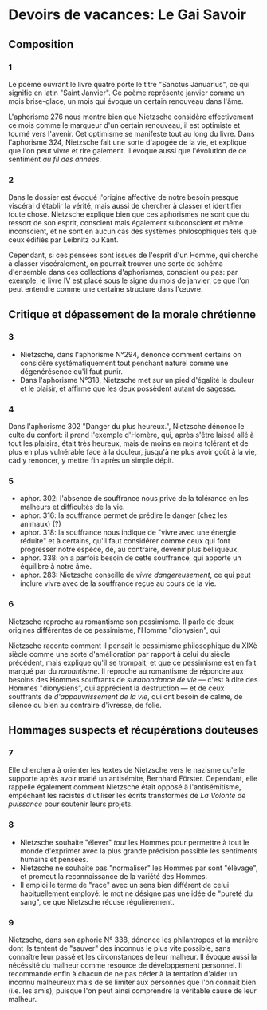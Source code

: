 # Devoirs de vacances: Le Gai Savoir

## Composition

### 1

Le poème ouvrant le livre quatre porte le titre "Sanctus Januarius", ce qui signifie en latin "Saint Janvier". Ce poème représente janvier comme un mois brise-glace, un mois qui évoque un certain renouveau dans l'âme.

L'aphorisme 276 nous montre bien que Nietzsche considère effectivement ce mois comme le marqueur d'un certain renouveau, il est optimiste et tourné vers l'avenir. Cet optimisme se manifeste tout au long du livre. Dans l'aphorisme 324, Nietzsche fait une sorte d'apogée de la vie, et explique que l'on peut vivre et rire gaiement. Il évoque aussi que l'évolution de ce sentiment _au fil des années_.

### 2

Dans le dossier est évoqué l'origine affective de notre besoin presque viscéral d'établir la vérité, mais aussi de chercher à classer et identifier toute chose. Nietzsche explique bien que ces aphorismes ne sont que du ressort de son esprit, conscient mais également subconscient et même inconscient, et ne sont en aucun cas des systèmes philosophiques tels que ceux édifiés par Leibnitz ou Kant.

Cependant, si ces pensées sont issues de l'esprit d'un Homme, qui cherche à classer viscéralement, on pourrait trouver une sorte de schéma d'ensemble dans ces collections d'aphorismes, conscient ou pas: par exemple, le livre IV est placé sous le signe du mois de janvier, ce que l'on peut entendre comme une certaine structure dans l'œuvre.

## Critique et dépassement de la morale chrétienne

### 3

- Nietzsche, dans l'aphorisme N°294, dénonce comment certains on considère systématiquement tout penchant
  naturel comme une dégenérésence qu'il faut punir.
- Dans l'aphorisme N°318, Nietzsche met sur un pied d'égalité la douleur et le plaisir, et affirme que les deux possèdent autant de sagesse.

### 4

Dans l'aphorisme 302 "Danger du plus heureux.", Nietzsche dénonce le culte du confort: il prend l'exemple d'Homère,
qui, après s'être laissé allé à tout les plaisirs, était très heureux, mais de moins en moins tolérant et de plus en plus
vulnérable face à la douleur, jusqu'à ne plus avoir goût à la vie, càd y renoncer, y mettre fin après un simple dépit.

### 5

- aphor. 302: l'absence de souffrance nous prive de la tolérance en les malheurs et difficultés de la vie.
- aphor. 316: la souffrance permet de prédire le danger (chez les animaux) (?)
- aphor. 318: la souffrance nous indique de "vivre avec une énergie réduite" et à certains, qu'il faut 
  considérer comme ceux qui font progresser notre espèce, de, au contraire, devenir plus belliqueux.
- aphor. 338: on a parfois besoin de cette souffrance, qui apporte un équilibre à notre âme.
- aphor. 283: Nietzsche conseille de _vivre dangereusement_, ce qui peut inclure vivre avec de la souffrance reçue au cours de la vie.

### 6

Nietzsche reproche au romantisme son pessimisme. Il parle de deux origines différentes de ce pessimisme, l'Homme "dionysien", qui 

Nietzsche raconte comment il pensait le pessimisme philosophique du XIXè siècle comme une sorte d'amélioration par rapport à celui du siècle précédent, mais explique qu'il se trompait, et que ce pessimisme est en fait marqué par du _romantisme_. 
Il reproche au romantisme de répondre aux besoins des Hommes souffrants de _surabondance de vie_ — c'est à dire des Hommes "dionysiens", qui apprécient la destruction — et de ceux souffrants de _d'appauvrissement de la vie_, qui ont besoin de calme, de silence ou bien au contraire d'ivresse, de folie.

## Hommages suspects et récupérations douteuses

### 7

Elle cherchera à orienter les textes de Nietzsche vers le nazisme qu'elle supporte après avoir marié un
antisémite, Bernhard Förster. Cependant, elle rappelle également comment Nietzsche était opposé à
l'antisémitisme, empêchant les racistes d'utiliser les écrits transformés de _La Volonté de puissance_
pour soutenir leurs projets.

### 8

- Nietzsche souhaite "élever" _tout_ les Hommes pour permettre à tout le monde d'exprimer avec la plus grande précision possible les sentiments humains et pensées.
- Nietzsche ne souhaite pas "normaliser" les Hommes par sont "élèvage", et promeut la reconnaissance de la variété des Hommes.
- Il emploi le terme de "race" avec un sens bien différent de celui habituellement employé: le mot ne désigne pas une idée de "pureté du sang", ce que Nietzsche récuse régulièrement.

### 9

Nietzsche, dans son aphorie N° 338, dénonce les philantropes et la manière dont ils tentent de "sauver"
des inconnus le plus vite possible, sans connaître leur passé et les circonstances de leur malheur. Il 
évoque aussi la nécéssité du malheur comme resource de développement personnel. Il recommande enfin
à chacun de ne pas céder à la tentation d'aider un inconnu malheureux mais de se limiter aux personnes
que l'on connaît bien (i.e. les amis), puisque l'on peut ainsi comprendre la véritable cause de leur malheur.
